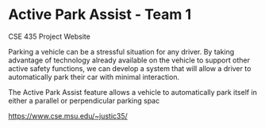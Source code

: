 # Active Park Assist - Team 1
CSE 435 Project Website

Parking a vehicle can be a stressful situation for any driver. By taking advantage of technology already available on the vehicle to support other active safety functions, we can develop a system that will allow a driver to automatically park their car with minimal interaction. 

The Active Park Assist feature allows a vehicle to automatically park itself in either a parallel or perpendicular parking spac

https://www.cse.msu.edu/~justic35/
